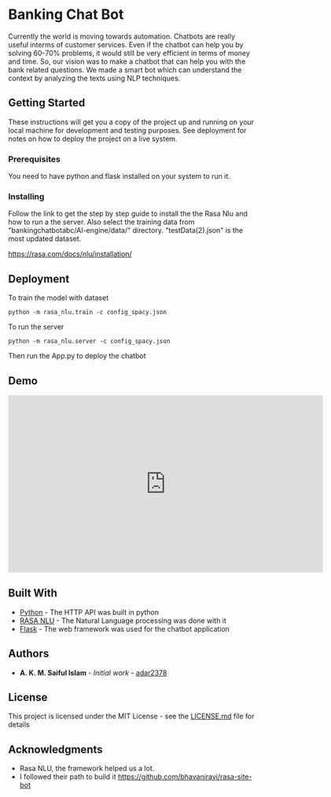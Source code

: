 # Banking Chat Bot
Currently the world is moving towards automation. Chatbots are really useful interms of customer services. Even if the chatbot can help you by solving 60-70% problems, it would still be very efficient in terms of money and time. So, our vision was to make a chatbot that can help you with the bank related questions. We made a smart bot which can understand the context by analyzing the texts using NLP techniques.

## Getting Started

These instructions will get you a copy of the project up and running on your local machine for development and testing purposes. See deployment for notes on how to deploy the project on a live system.

### Prerequisites

You need to have python and flask installed on your system to run it.

### Installing

Follow the link to get the step by step guide to install the the Rasa Nlu and how to run a the server. 
Also select the training data from  "bankingchatbotabc/AI-engine/data/" directory. "testData(2).json" is the most updated dataset.

https://rasa.com/docs/nlu/installation/

## Deployment

To train the model with dataset

```
python -m rasa_nlu.train -c config_spacy.json
```
To run the server

```
python -m rasa_nlu.server -c config_spacy.json
```

Then run the App.py to deploy the chatbot

## Demo

<iframe width="640" height="360" src="https://www.youtube.com/embed/QRa4cQv-xoQ" frameborder="0" allow="autoplay; encrypted-media" allowfullscreen></iframe>

## Built With

* [Python](https://www.python.org/) - The HTTP API was built in python
* [RASA NLU](https://rasa.com/docs/nlu/) - The Natural Language processing was done with it
* [Flask](http://flask.pocoo.org/) - The web framework was used for the chatbot application


## Authors

* **A. K. M. Saiful Islam** - *Initial work* - [adar2378](https://github.com/adar2378)


## License

This project is licensed under the MIT License - see the [LICENSE.md](LICENSE.md) file for details

## Acknowledgments

* Rasa NLU, the framework helped us a lot.
* I followed their path to build it https://github.com/bhavaniravi/rasa-site-bot
